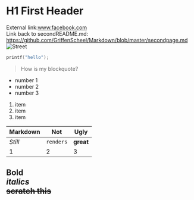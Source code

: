 # H1 First Header
External link:www.facebook.com  
Link back to secondREADME.md: https://github.com/GriffenScheel/Markdown/blob/master/secondpage.md 
![Street](https://en.wikipedia.org/wiki/File:Typical_Street_In_The_Royal_Borough_Of_Kensington_And_Chelsea_In_London.jpg)


```c
printf("hello");
```
>How is my blockquote?

* number 1
* number 2
* number 3

1. item
2. item
3. item 

Markdown | Not | Ugly
--- | --- | ---
*Still* | `renders` | **great**
1 | 2 | 3

**Bold**  
*italics*  
~~scratch this~~  
---
